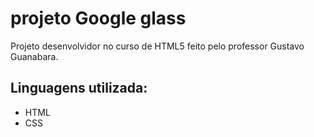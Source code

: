 # projeto Google glass
Projeto desenvolvidor no curso de HTML5 feito pelo professor Gustavo Guanabara. 

## Linguagens utilizada:
- HTML
- CSS
